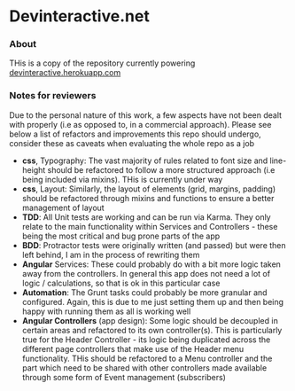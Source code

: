 # Devinteractive.net

### About
THis is a copy of the repository currently powering [devinteractive.herokuapp.com](https://devinteractive.herokuapp.com)
### Notes for reviewers
Due to the personal nature of this work, a few aspects have not been dealt with properly (i.e as opposed to, in a commercial approach). Please see below a list of refactors and improvements this repo should undergo, consider these as caveats when evaluating the whole repo as a job
* __css__, Typography: The vast majority of rules related to font size and line-height should be refactored to follow a more structured approach (i.e being included via mixins). THis is currently under way
* __css__, Layout: Similarly, the layout of elements (grid, margins, padding) should be refactored through mixins and functions to ensure a better management of layout
* __TDD__: All Unit tests are working and can be run via Karma. They only relate to the main functionality within Services and Controllers - these being the most critical and bug prone parts of the app
* __BDD__: Protractor tests were originally written (and passed) but were then left behind, I am in the process of rewriting them
* __Angular__ Services: These could probably do with a bit more logic taken away from the controllers. In general this app does not need a lot of logic / calculations, so that is ok in this particular case
* __Automation__: The Grunt tasks could probably be more granular and configured. Again, this is due to me just setting them up and then being happy with running them as all is working well
* __Angular Controllers__ (app design): Some logic should be decoupled in certain areas and refactored to its own controller(s). This is particularly true for the Header Controller - its logic being duplicated across the different page controllers that make use of the Header menu functionality. THis should be refactored to a Menu controller and the part which need to be shared with other controllers made available through some form of Event management (subscribers)